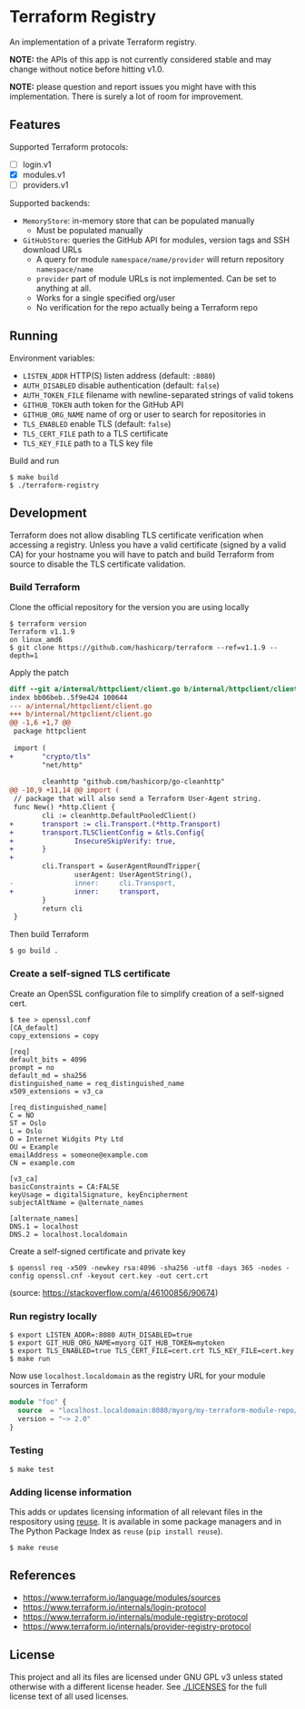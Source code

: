 <!--
SPDX-FileCopyrightText: 2022 NRK

SPDX-License-Identifier: GPL-3.0-only
-->

# Terraform Registry

An implementation of a private Terraform registry.

**NOTE:** the APIs of this app is not currently considered stable and may
change without notice before hitting v1.0.

**NOTE:** please question and report issues you might have with this implementation.
There is surely a lot of room for improvement.

## Features

Supported Terraform protocols:
- [ ] login.v1
- [x] modules.v1
- [ ] providers.v1

Supported backends:
- `MemoryStore`: in-memory store that can be populated manually
  - Must be populated manually
- `GitHubStore`: queries the GitHub API for modules, version tags and SSH download URLs
  - A query for module `namespace/name/provider` will return repository `namespace/name`
  - `provider` part of module URLs is not implemented. Can be set to anything at all.
  - Works for a single specified org/user
  - No verification for the repo actually being a Terraform repo

## Running

Environment variables:
- `LISTEN_ADDR` HTTP(S) listen address (default: `:8080`)
- `AUTH_DISABLED` disable authentication (default: `false`)
- `AUTH_TOKEN_FILE` filename with newline-separated strings of valid tokens
- `GITHUB_TOKEN` auth token for the GitHub API
- `GITHUB_ORG_NAME` name of org or user to search for repositories in
- `TLS_ENABLED` enable TLS (default: `false`)
- `TLS_CERT_FILE` path to a TLS certificate
- `TLS_KEY_FILE` path to a TLS key file

Build and run

```
$ make build
$ ./terraform-registry
```

## Development

Terraform does not allow disabling TLS certificate verification when accessing
a registry. Unless you have a valid certificate (signed by a valid CA) for your
hostname you will have to patch and build Terraform from source to disable the
TLS certificate validation.

### Build Terraform

Clone the official repository for the version you are using locally

```
$ terraform version
Terraform v1.1.9
on linux_amd6
$ git clone https://github.com/hashicorp/terraform --ref=v1.1.9 --depth=1
```

Apply the patch


```diff
diff --git a/internal/httpclient/client.go b/internal/httpclient/client.go
index bb06beb..5f9e424 100644
--- a/internal/httpclient/client.go
+++ b/internal/httpclient/client.go
@@ -1,6 +1,7 @@
 package httpclient
 
 import (
+       "crypto/tls"
        "net/http"
 
        cleanhttp "github.com/hashicorp/go-cleanhttp"
@@ -10,9 +11,14 @@ import (
 // package that will also send a Terraform User-Agent string.
 func New() *http.Client {
        cli := cleanhttp.DefaultPooledClient()
+       transport := cli.Transport.(*http.Transport)
+       transport.TLSClientConfig = &tls.Config{
+               InsecureSkipVerify: true,
+       }
+
        cli.Transport = &userAgentRoundTripper{
                userAgent: UserAgentString(),
-               inner:     cli.Transport,
+               inner:     transport,
        }
        return cli
 }
```

Then build Terraform

```
$ go build .
```

### Create a self-signed TLS certificate

Create an OpenSSL configuration file to simplify creation of a self-signed cert.

```
$ tee > openssl.conf
[CA_default]
copy_extensions = copy

[req]
default_bits = 4096
prompt = no
default_md = sha256
distinguished_name = req_distinguished_name
x509_extensions = v3_ca

[req_distinguished_name]
C = NO
ST = Oslo
L = Oslo
O = Internet Widgits Pty Ltd
OU = Example
emailAddress = someone@example.com
CN = example.com

[v3_ca]
basicConstraints = CA:FALSE
keyUsage = digitalSignature, keyEncipherment
subjectAltName = @alternate_names

[alternate_names]
DNS.1 = localhost
DNS.2 = localhost.localdomain
```

Create a self-signed certificate and private key

```
$ openssl req -x509 -newkey rsa:4096 -sha256 -utf8 -days 365 -nodes -config openssl.cnf -keyout cert.key -out cert.crt
```

(source: https://stackoverflow.com/a/46100856/90674)

### Run registry locally

```
$ export LISTEN_ADDR=:8080 AUTH_DISABLED=true
$ export GIT_HUB_ORG_NAME=myorg GIT_HUB_TOKEN=mytoken
$ export TLS_ENABLED=true TLS_CERT_FILE=cert.crt TLS_KEY_FILE=cert.key
$ make run
```

Now use `localhost.localdomain` as the registry URL for your module sources
in Terraform

```terraform
module "foo" {
  source  = "localhost.localdomain:8080/myorg/my-terraform-module-repo/generic//my-module"
  version = "~> 2.0"
}
```

### Testing

```
$ make test
```

### Adding license information

This adds or updates licensing information of all relevant files in the respository
using [reuse](https://git.fsfe.org/reuse/tool#install). It is available in some package
managers and in The Python Package Index as `reuse` (`pip install reuse`).

```
$ make reuse
```

## References
- <https://www.terraform.io/language/modules/sources>
- <https://www.terraform.io/internals/login-protocol>
- <https://www.terraform.io/internals/module-registry-protocol>
- <https://www.terraform.io/internals/provider-registry-protocol>

## License

This project and all its files are licensed under GNU GPL v3 unless stated
otherwise with a different license header. See [./LICENSES](./LICENSES) for
the full license text of all used licenses.
